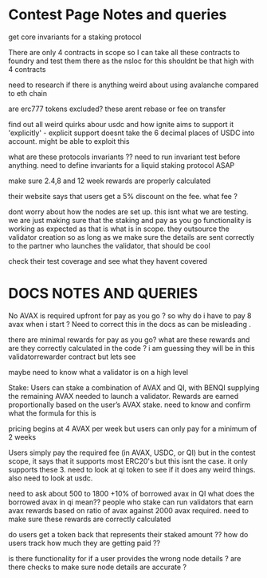 # Contest Page Notes and queries

get core invariants for a staking protocol

There are only 4 contracts in scope so I can take all these contracts to foundry and test them there as the nsloc for this shouldnt be that high with 4 contracts

need to research if there is anything weird about using avalanche compared to eth chain

are erc777 tokens excluded? these arent rebase or fee on transfer

find out all weird quirks abour usdc and how ignite aims to support it 'explicitly' - explicit support doesnt take the 6 decimal places of USDC into account. might be able to exploit this

what are these protocols invariants ?? need to run invariant test before anything. need to define invariants for a liquid staking protocol ASAP

make sure 2.4,8 and 12 week rewards are properly calculated

their website says that users get a 5% discount on the fee. what fee ?

dont worry about how the nodes are set up. this isnt what we are testing. we are just making sure that the staking and pay as you go functionality is working as expected as that is what is in scope. they outsource the validator creation so as long as we make sure the details are sent correctly to the partner who launches the validator, that should be cool

check their test coverage and see what they havent covered

# DOCS NOTES AND QUERIES

No AVAX is required upfront for pay as you go ? so why do i have to pay 8 avax when i start ? Need to correct this in the docs as can be misleading .

there are minimal rewards for pay as you go? what are these rewards and are they correctly calculated in the code ? i am guessing they will be in this validatorrewarder contract but lets see

maybe need to know what a validator is on a high level

Stake: Users can stake a combination of AVAX and QI, with BENQI supplying the remaining AVAX needed to launch a validator. Rewards are earned proportionally based on the user’s AVAX stake. need to know and confirm what the formula for this is

pricing begins at 4 AVAX per week but users can only pay for a minimum of 2 weeks

Users simply pay the required fee (in AVAX, USDC, or QI) but in the contest scope, it says that it supports most ERC20's but this isnt the case. it only supports these 3. need to look at qi token to see if it does any weird things. also need to look at usdc.

need to ask about 500 to 1800 +10% of borrowed avax in QI what does the borrowed avax in qi mean?? people who stake can run validators that earn avax rewards based on ratio of avax against 2000 avax required. need to make sure these rewards are correctly calculated

do users get a token back that represents their staked amount ?? how do users track how much they are getting paid ??

is there functionality for if a user provides the wrong node details ? are there checks to make sure node details are accurate ?
